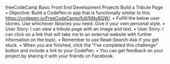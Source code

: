 freeCodeCamp Basic Front End Development Projects
Build a Tribute Page
•	  Objective: Build a CodePen.io app that is functionally similar to this: https://codepen.io/FreeCodeCamp/full/NNvBQW/.
•	  Fulfill the below user stories. Use whichever libraries you need. Give it your own personal style.
•	  User Story: I can view a tribute page with an image and text.
•	  User Story: I can click on a link that will take me to an external website with further information on the topic.
•	  Remember to use Read-Search-Ask if you get stuck.
•	  When you are finished, click the "I've completed this challenge" button and include a link to your CodePen.
•	  You can get feedback on your project by sharing it with your friends on Facebook.
